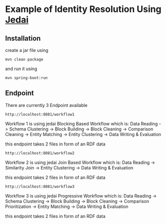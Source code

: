 # Example of Identity Resolution Using [Jedai](https://jedai.scify.org/)

## Installation

create a jar file using

```console
mvn clean package
```

and run it using

```console
mvn spring-boot:run
```

## Endpoint

There are currently 3 Endpoint available

```console
http://localhost:8081/workflow1
```
Workflow 1 is using jedai Blocking Based Workflow
which is:
Data Reading -> Schema Clustering -> Block Building ->
Block Cleaning -> Comparison Cleaning -> Entity Matching ->
Entity Clustering -> Data Writing & Evaluation

this endpoint takes 2 files in form of an RDF data
```console
http://localhost:8081/workflow2
```
Workflow 2 is using jedai Join Based Workflow
which is:
Data Reading -> Similarity Join -> Entity Clustering -> Data Writing & Evaluation

this endpoint takes 2 files in form of an RDF data
```console
http://localhost:8081/workflow3
```
Workflow 3 is using jedai Progressive Workflow
which is:
Data Reading -> Schema Clustering -> Block Building ->
Block Cleaning -> Comparison Prioritization -> Entity Matching ->
Data Writing & Evaluation

this endpoint takes 2 files in form of an RDF data



